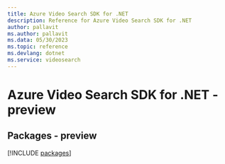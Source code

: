 ```yaml
---
title: Azure Video Search SDK for .NET
description: Reference for Azure Video Search SDK for .NET
author: pallavit
ms.author: pallavit
ms.data: 05/30/2023
ms.topic: reference
ms.devlang: dotnet
ms.service: videosearch
---
```

# Azure Video Search SDK for .NET - preview
## Packages - preview
[!INCLUDE [packages](video-search-index.md)]